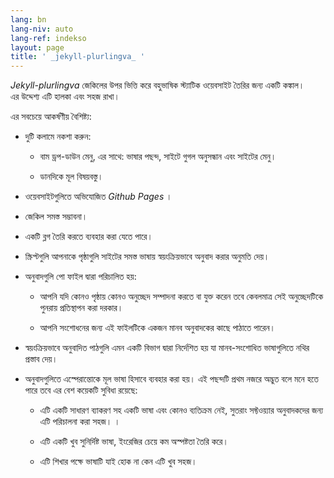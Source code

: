 ```yaml
---
lang: bn
lang-niv: auto
lang-ref: indekso
layout: page
title: ' _jekyll-plurlingva_ '
---
```


 _Jekyll-plurlingva_ জেকিলের উপর ভিত্তি করে বহুভাষিক স্ট্যাটিক ওয়েবসাইট তৈরির জন্য একটি কঙ্কাল।  
এর উদ্দেশ্য এটি হালকা এবং সহজ রাখা।

এর সবচেয়ে আকর্ষণীয় বৈশিষ্ট্য:

 * দুটি কলামে নকশা করুন:


   * বাম ড্রপ-ডাউন মেনু, এর সাথে: ভাষার পছন্দ, সাইটে গুগল অনুসন্ধান এবং সাইটের মেনু।


   * ডানদিকে মূল বিষয়বস্তু।


 * ওয়েবসাইটগুলিতে অভিযোজিত _Github Pages_ ।


 * জেকিল সমস্ত সম্ভাবনা।


 * একটি ব্লগ তৈরি করতে ব্যবহার করা যেতে পারে।


 * স্ক্রিপ্টগুলি আপনাকে পৃষ্ঠাগুলি সাইটের সমস্ত ভাষায় স্বয়ংক্রিয়ভাবে অনুবাদ করার অনুমতি দেয়।


 * অনুবাদগুলি পো ফাইল দ্বারা পরিচালিত হয়:


   * আপনি যদি কোনও পৃষ্ঠায় কোনও অনুচ্ছেদ সম্পাদনা করতে বা যুক্ত করেন তবে কেবলমাত্র সেই অনুচ্ছেদটিকে পুনরায় প্রতিস্থাপন করা দরকার।


   * আপনি সংশোধনের জন্য এই ফাইলটিকে একজন মানব অনুবাদকের কাছে পাঠাতে পারেন।


 * স্বয়ংক্রিয়ভাবে অনুবাদিত পাঠগুলি এমন একটি বিভাগ দ্বারা নির্দেশিত হয় যা মানব-সংশোধিত ভাষাগুলিতে নথির প্রস্তাব দেয়।


 * অনুবাদগুলিতে এস্পেরান্তোকে মূল ভাষা হিসাবে ব্যবহার করা হয়। এই পছন্দটি প্রথম নজরে অদ্ভুত বলে মনে হতে পারে তবে এর বেশ কয়েকটি সুবিধা রয়েছে:


   * এটি একটি সাধারণ ব্যাকরণ সহ একটি ভাষা এবং কোনও ব্যতিক্রম নেই, সুতরাং সফ্টওয়্যার অনুবাদকদের জন্য এটি পরিচালনা করা সহজ। ।


   * এটি একটি খুব সুনির্দিষ্ট ভাষা, ইংরেজির চেয়ে কম অস্পষ্টতা তৈরি করে।


   * এটি শিখার পক্ষে ভাষাটি যাই হোক না কেন এটি খুব সহজ।




